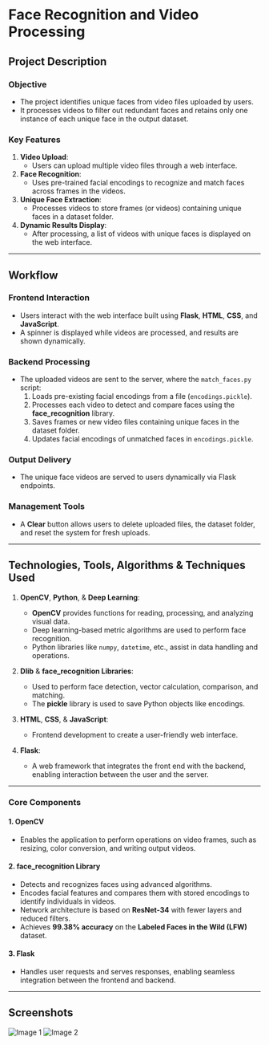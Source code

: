 # Face Recognition and Video Processing

## **Project Description**
### **Objective**
- The project identifies unique faces from video files uploaded by users.
- It processes videos to filter out redundant faces and retains only one instance of each unique face in the output dataset.

### **Key Features**
1. **Video Upload**:
   - Users can upload multiple video files through a web interface.
2. **Face Recognition**:
   - Uses pre-trained facial encodings to recognize and match faces across frames in the videos.
3. **Unique Face Extraction**:
   - Processes videos to store frames (or videos) containing unique faces in a dataset folder.
4. **Dynamic Results Display**:
   - After processing, a list of videos with unique faces is displayed on the web interface.

---

## **Workflow**
### **Frontend Interaction**
- Users interact with the web interface built using **Flask**, **HTML**, **CSS**, and **JavaScript**.
- A spinner is displayed while videos are processed, and results are shown dynamically.

### **Backend Processing**
- The uploaded videos are sent to the server, where the `match_faces.py` script:
  1. Loads pre-existing facial encodings from a file (`encodings.pickle`).
  2. Processes each video to detect and compare faces using the **face_recognition** library.
  3. Saves frames or new video files containing unique faces in the dataset folder.
  4. Updates facial encodings of unmatched faces in `encodings.pickle`.

### **Output Delivery**
- The unique face videos are served to users dynamically via Flask endpoints.

### **Management Tools**
- A **Clear** button allows users to delete uploaded files, the dataset folder, and reset the system for fresh uploads.

---

## **Technologies, Tools, Algorithms & Techniques Used**

1. **OpenCV**, **Python**, & **Deep Learning**:
   - **OpenCV** provides functions for reading, processing, and analyzing visual data.
   - Deep learning-based metric algorithms are used to perform face recognition.
   - Python libraries like `numpy`, `datetime`, etc., assist in data handling and operations.

2. **Dlib** & **face_recognition Libraries**:
   - Used to perform face detection, vector calculation, comparison, and matching.
   - The **pickle** library is used to save Python objects like encodings.

3. **HTML**, **CSS**, & **JavaScript**:
   - Frontend development to create a user-friendly web interface.

4. **Flask**:
   - A web framework that integrates the front end with the backend, enabling interaction between the user and the server.

---

### **Core Components**

#### **1. OpenCV**
- Enables the application to perform operations on video frames, such as resizing, color conversion, and writing output videos.

#### **2. face_recognition Library**
- Detects and recognizes faces using advanced algorithms.
- Encodes facial features and compares them with stored encodings to identify individuals in videos.
- Network architecture is based on **ResNet-34** with fewer layers and reduced filters.
- Achieves **99.38% accuracy** on the **Labeled Faces in the Wild (LFW)** dataset.

#### **3. Flask**
- Handles user requests and serves responses, enabling seamless integration between the frontend and backend.

---

## **Screenshots**
![Image 1](https://github.com/user-attachments/assets/0af58489-410d-494c-8652-99658162f8e9)
![Image 2](https://github.com/user-attachments/assets/58265256-1076-48f1-9297-1296316effdd)





